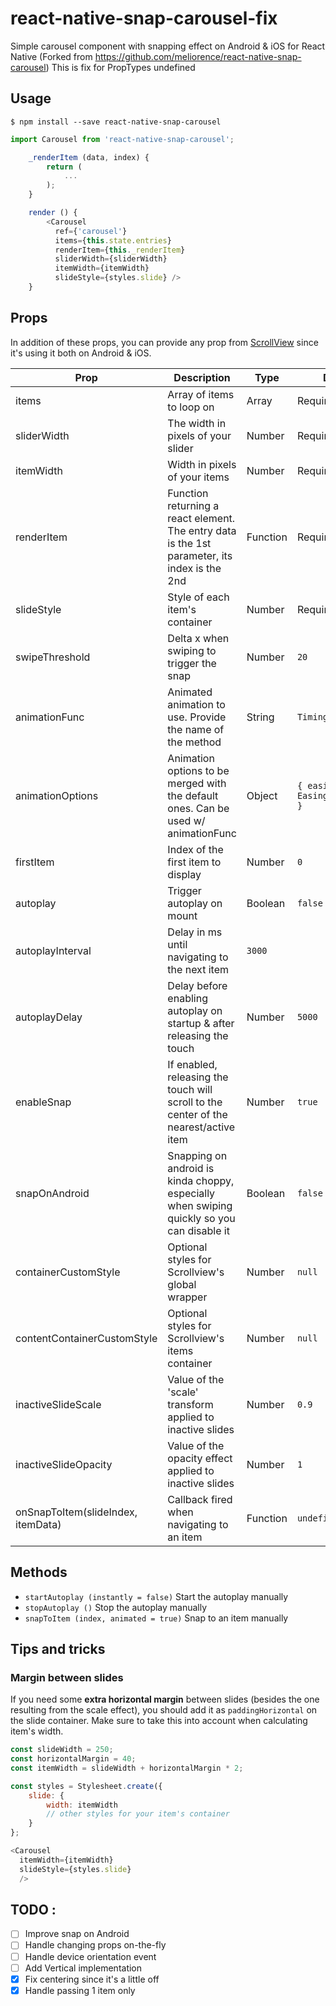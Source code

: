 # react-native-snap-carousel-fix

Simple carousel component with snapping effect on Android & iOS for React Native (Forked from https://github.com/meliorence/react-native-snap-carousel)
This is fix for PropTypes undefined

## Usage

```
$ npm install --save react-native-snap-carousel
```

```javascript
import Carousel from 'react-native-snap-carousel';

    _renderItem (data, index) {
        return (
            ...
        );
    }

    render () {
        <Carousel
          ref={'carousel'}
          items={this.state.entries}
          renderItem={this._renderItem}
          sliderWidth={sliderWidth}
          itemWidth={itemWidth}
          slideStyle={styles.slide} />
    }
```

## Props

In addition of these props, you can provide any prop from [ScrollView](https://facebook.github.io/react-native/docs/scrollview.html) since it's using it both on Android & iOS.

| Prop                               | Description                                                                                   | Type     | Default                         |
| ---------------------------------- | --------------------------------------------------------------------------------------------- | -------- | ------------------------------- |
| items                              | Array of items to loop on                                                                     | Array    | Required                        |
| sliderWidth                        | The width in pixels of your slider                                                            | Number   | Required                        |
| itemWidth                          | Width in pixels of your items                                                                 | Number   | Required                        |
| renderItem                         | Function returning a react element. The entry data is the 1st parameter, its index is the 2nd | Function | Required                        |
| slideStyle                         | Style of each item's container                                                                | Number   | Required                        |
| swipeThreshold                     | Delta x when swiping to trigger the snap                                                      | Number   | `20`                            |
| animationFunc                      | Animated animation to use. Provide the name of the method                                     | String   | `Timing`                        |
| animationOptions                   | Animation options to be merged with the default ones. Can be used w/ animationFunc            | Object   | `{ easing: Easing.elastic(1) }` |
| firstItem                          | Index of the first item to display                                                            | Number   | `0`                             |
| autoplay                           | Trigger autoplay on mount                                                                     | Boolean  | `false`                         |
| autoplayInterval                   | Delay in ms until navigating to the next item                                                 | `3000`   |
| autoplayDelay                      | Delay before enabling autoplay on startup & after releasing the touch                         | Number   | `5000`                          |
| enableSnap                         | If enabled, releasing the touch will scroll to the center of the nearest/active item          | Number   | `true`                          |
| snapOnAndroid                      | Snapping on android is kinda choppy, especially when swiping quickly so you can disable it    | Boolean  | `false`                         |
| containerCustomStyle               | Optional styles for Scrollview's global wrapper                                               | Number   | `null`                          |
| contentContainerCustomStyle        | Optional styles for Scrollview's items container                                              | Number   | `null`                          |
| inactiveSlideScale                 | Value of the 'scale' transform applied to inactive slides                                     | Number   | `0.9`                           |
| inactiveSlideOpacity               | Value of the opacity effect applied to inactive slides                                        | Number   | `1`                             |
| onSnapToItem(slideIndex, itemData) | Callback fired when navigating to an item                                                     | Function | `undefined`                     |

## Methods

- `startAutoplay (instantly = false)` Start the autoplay manually
- `stopAutoplay ()` Stop the autoplay manually
- `snapToItem (index, animated = true)` Snap to an item manually

## Tips and tricks

### Margin between slides

If you need some **extra horizontal margin** between slides (besides the one resulting from the scale effect), you should add it as `paddingHorizontal` on the slide container. Make sure to take this into account when calculating item's width.

```javascript
const slideWidth = 250;
const horizontalMargin = 40;
const itemWidth = slideWidth + horizontalMargin * 2;

const styles = Stylesheet.create({
    slide: {
        width: itemWidth
        // other styles for your item's container
    }
};

<Carousel
  itemWidth={itemWidth}
  slideStyle={styles.slide}
  />

```

## TODO :

- [ ] Improve snap on Android
- [ ] Handle changing props on-the-fly
- [ ] Handle device orientation event
- [ ] Add Vertical implementation
- [x] Fix centering since it's a little off
- [x] Handle passing 1 item only
